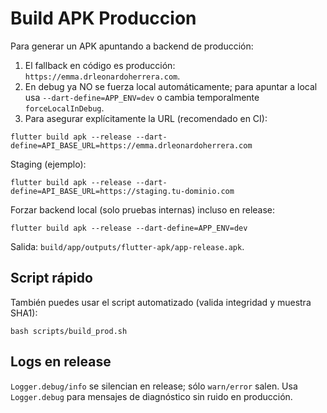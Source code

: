 # Build APK Produccion

Para generar un APK apuntando a backend de producción:

1. El fallback en código es producción: `https://emma.drleonardoherrera.com`.
2. En debug ya NO se fuerza local automáticamente; para apuntar a local usa `--dart-define=APP_ENV=dev` o cambia temporalmente `forceLocalInDebug`.
3. Para asegurar explícitamente la URL (recomendado en CI):

```
flutter build apk --release --dart-define=API_BASE_URL=https://emma.drleonardoherrera.com
```

Staging (ejemplo):
```
flutter build apk --release --dart-define=API_BASE_URL=https://staging.tu-dominio.com
```

Forzar backend local (solo pruebas internas) incluso en release:
```
flutter build apk --release --dart-define=APP_ENV=dev
```

Salida: `build/app/outputs/flutter-apk/app-release.apk`.

## Script rápido

También puedes usar el script automatizado (valida integridad y muestra SHA1):

```
bash scripts/build_prod.sh
```

## Logs en release

`Logger.debug/info` se silencian en release; sólo `warn/error` salen. Usa `Logger.debug` para mensajes de diagnóstico sin ruido en producción.
